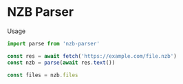 # NZB Parser

Usage

```ts
import parse from 'nzb-parser'

const res = await fetch('https://example.com/file.nzb')
const nzb = parse(await res.text())

const files = nzb.files
```